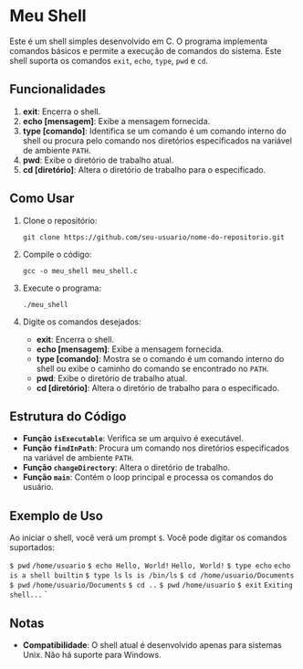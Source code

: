 # Meu Shell

Este é um shell simples desenvolvido em C. O programa implementa comandos básicos e permite a execução de comandos do sistema. Este shell suporta os comandos `exit`, `echo`, `type`, `pwd` e `cd`.

## Funcionalidades

1.  **exit**: Encerra o shell.
2.  **echo [mensagem]**: Exibe a mensagem fornecida.
3.  **type [comando]**: Identifica se um comando é um comando interno do shell ou procura pelo comando nos diretórios especificados na variável de ambiente `PATH`.
4.  **pwd**: Exibe o diretório de trabalho atual.
5.  **cd [diretório]**: Altera o diretório de trabalho para o especificado.

## Como Usar

1.  Clone o repositório:
    
    `git clone https://github.com/seu-usuario/nome-do-repositorio.git`
    
2.  Compile o código:
    
    `gcc -o meu_shell meu_shell.c`
    
3.  Execute o programa:
    
    `./meu_shell`
    
4.  Digite os comandos desejados:
    
    -   **exit**: Encerra o shell.
    -   **echo [mensagem]**: Exibe a mensagem fornecida.
    -   **type [comando]**: Mostra se o comando é um comando interno do shell ou exibe o caminho do comando se encontrado no `PATH`.
    -   **pwd**: Exibe o diretório de trabalho atual.
    -   **cd [diretório]**: Altera o diretório de trabalho para o especificado.

## Estrutura do Código

-   **Função `isExecutable`**: Verifica se um arquivo é executável.
-   **Função `findInPath`**: Procura um comando nos diretórios especificados na variável de ambiente `PATH`.
-   **Função `changeDirectory`**: Altera o diretório de trabalho.
-   **Função `main`**: Contém o loop principal e processa os comandos do usuário.

## Exemplo de Uso

Ao iniciar o shell, você verá um prompt `$`. Você pode digitar os comandos suportados:

`$ pwd`
`/home/usuario`
`$ echo Hello, World!`
`Hello, World!`
`$ type echo`
`echo is a shell builtin`
`$ type ls`
`ls is /bin/ls`
`$ cd /home/usuario/Documents`
`$ pwd`
`/home/usuario/Documents`
`$ cd ..`
`$ pwd`
`/home/usuario`
`$ exit`
`Exiting shell...` `

## Notas

-   **Compatibilidade**: O shell atual é desenvolvido apenas para sistemas Unix. Não há suporte para Windows.